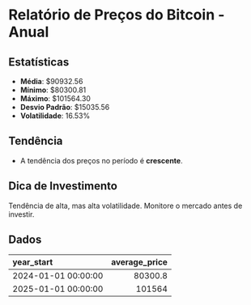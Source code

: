 
# Relatório de Preços do Bitcoin - Anual

## Estatísticas
- **Média**: $90932.56
- **Mínimo**: $80300.81
- **Máximo**: $101564.30
- **Desvio Padrão**: $15035.56
- **Volatilidade**: 16.53%

## Tendência
- A tendência dos preços no período é **crescente**.

## Dica de Investimento
Tendência de alta, mas alta volatilidade. Monitore o mercado antes de investir.

## Dados
| year_start          |   average_price |
|:--------------------|----------------:|
| 2024-01-01 00:00:00 |         80300.8 |
| 2025-01-01 00:00:00 |        101564   |
